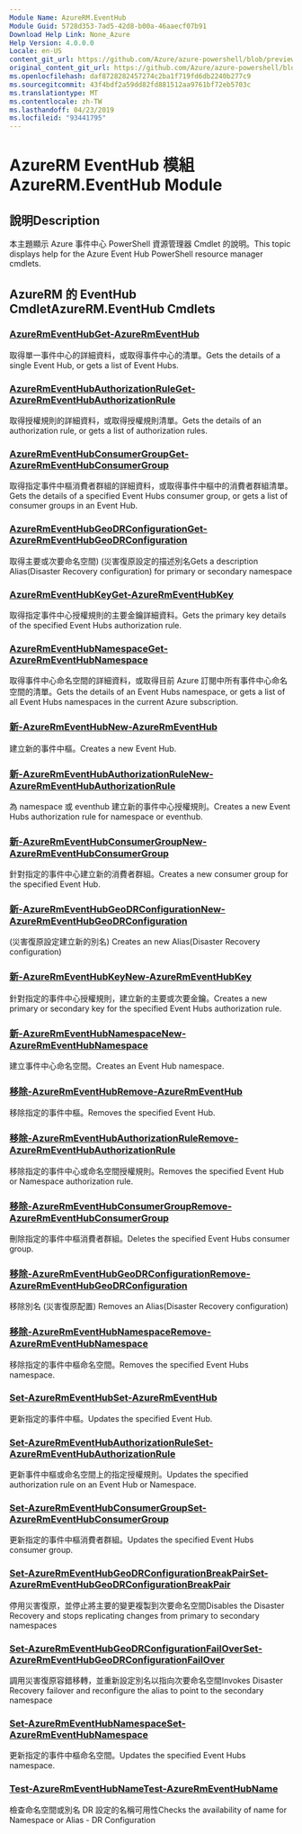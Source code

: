 ```yaml
---
Module Name: AzureRM.EventHub
Module Guid: 5728d353-7ad5-42d8-b00a-46aaecf07b91
Download Help Link: None_Azure
Help Version: 4.0.0.0
Locale: en-US
content_git_url: https://github.com/Azure/azure-powershell/blob/preview/src/ResourceManager/EventHub/Commands.EventHub/help/AzureRM.EventHub.md
original_content_git_url: https://github.com/Azure/azure-powershell/blob/preview/src/ResourceManager/EventHub/Commands.EventHub/help/AzureRM.EventHub.md
ms.openlocfilehash: daf8728282457274c2ba1f719fd6db2240b277c9
ms.sourcegitcommit: 43f4bdf2a59dd82fd881512aa9761bf72eb5703c
ms.translationtype: MT
ms.contentlocale: zh-TW
ms.lasthandoff: 04/23/2019
ms.locfileid: "93441795"
---
```

# <span data-ttu-id="8d167-101">AzureRM EventHub 模組</span><span class="sxs-lookup"><span data-stu-id="8d167-101">AzureRM.EventHub Module</span></span>
## <span data-ttu-id="8d167-102">說明</span><span class="sxs-lookup"><span data-stu-id="8d167-102">Description</span></span>
<span data-ttu-id="8d167-103">本主題顯示 Azure 事件中心 PowerShell 資源管理器 Cmdlet 的說明。</span><span class="sxs-lookup"><span data-stu-id="8d167-103">This topic displays help for the Azure Event Hub PowerShell resource manager cmdlets.</span></span>

## <span data-ttu-id="8d167-104">AzureRM 的 EventHub Cmdlet</span><span class="sxs-lookup"><span data-stu-id="8d167-104">AzureRM.EventHub Cmdlets</span></span>
### [<span data-ttu-id="8d167-105">AzureRmEventHub</span><span class="sxs-lookup"><span data-stu-id="8d167-105">Get-AzureRmEventHub</span></span>](Get-AzureRmEventHub.md)
<span data-ttu-id="8d167-106">取得單一事件中心的詳細資料，或取得事件中心的清單。</span><span class="sxs-lookup"><span data-stu-id="8d167-106">Gets the details of a single Event Hub, or gets a list of Event Hubs.</span></span>

### [<span data-ttu-id="8d167-107">AzureRmEventHubAuthorizationRule</span><span class="sxs-lookup"><span data-stu-id="8d167-107">Get-AzureRmEventHubAuthorizationRule</span></span>](Get-AzureRmEventHubAuthorizationRule.md)
<span data-ttu-id="8d167-108">取得授權規則的詳細資料，或取得授權規則清單。</span><span class="sxs-lookup"><span data-stu-id="8d167-108">Gets the details of an authorization rule, or gets a list of authorization rules.</span></span>

### [<span data-ttu-id="8d167-109">AzureRmEventHubConsumerGroup</span><span class="sxs-lookup"><span data-stu-id="8d167-109">Get-AzureRmEventHubConsumerGroup</span></span>](Get-AzureRmEventHubConsumerGroup.md)
<span data-ttu-id="8d167-110">取得指定事件中樞消費者群組的詳細資料，或取得事件中樞中的消費者群組清單。</span><span class="sxs-lookup"><span data-stu-id="8d167-110">Gets the details of a specified Event Hubs consumer group, or gets a list of consumer groups in an Event Hub.</span></span>

### [<span data-ttu-id="8d167-111">AzureRmEventHubGeoDRConfiguration</span><span class="sxs-lookup"><span data-stu-id="8d167-111">Get-AzureRmEventHubGeoDRConfiguration</span></span>](Get-AzureRmEventHubGeoDRConfiguration.md)
<span data-ttu-id="8d167-112">取得主要或次要命名空間)  (災害復原設定的描述別名</span><span class="sxs-lookup"><span data-stu-id="8d167-112">Gets a description Alias(Disaster Recovery configuration) for primary or secondary namespace</span></span>

### [<span data-ttu-id="8d167-113">AzureRmEventHubKey</span><span class="sxs-lookup"><span data-stu-id="8d167-113">Get-AzureRmEventHubKey</span></span>](Get-AzureRmEventHubKey.md)
<span data-ttu-id="8d167-114">取得指定事件中心授權規則的主要金鑰詳細資料。</span><span class="sxs-lookup"><span data-stu-id="8d167-114">Gets the primary key details of the specified Event Hubs authorization rule.</span></span>

### [<span data-ttu-id="8d167-115">AzureRmEventHubNamespace</span><span class="sxs-lookup"><span data-stu-id="8d167-115">Get-AzureRmEventHubNamespace</span></span>](Get-AzureRmEventHubNamespace.md)
<span data-ttu-id="8d167-116">取得事件中心命名空間的詳細資料，或取得目前 Azure 訂閱中所有事件中心命名空間的清單。</span><span class="sxs-lookup"><span data-stu-id="8d167-116">Gets the details of an Event Hubs namespace, or gets a list of all Event Hubs namespaces in the current Azure subscription.</span></span>

### [<span data-ttu-id="8d167-117">新-AzureRmEventHub</span><span class="sxs-lookup"><span data-stu-id="8d167-117">New-AzureRmEventHub</span></span>](New-AzureRmEventHub.md)
<span data-ttu-id="8d167-118">建立新的事件中樞。</span><span class="sxs-lookup"><span data-stu-id="8d167-118">Creates a new Event Hub.</span></span>

### [<span data-ttu-id="8d167-119">新-AzureRmEventHubAuthorizationRule</span><span class="sxs-lookup"><span data-stu-id="8d167-119">New-AzureRmEventHubAuthorizationRule</span></span>](New-AzureRmEventHubAuthorizationRule.md)
<span data-ttu-id="8d167-120">為 namespace 或 eventhub 建立新的事件中心授權規則。</span><span class="sxs-lookup"><span data-stu-id="8d167-120">Creates a new Event Hubs authorization rule for namespace or eventhub.</span></span>

### [<span data-ttu-id="8d167-121">新-AzureRmEventHubConsumerGroup</span><span class="sxs-lookup"><span data-stu-id="8d167-121">New-AzureRmEventHubConsumerGroup</span></span>](New-AzureRmEventHubConsumerGroup.md)
<span data-ttu-id="8d167-122">針對指定的事件中心建立新的消費者群組。</span><span class="sxs-lookup"><span data-stu-id="8d167-122">Creates a new consumer group for the specified Event Hub.</span></span>

### [<span data-ttu-id="8d167-123">新-AzureRmEventHubGeoDRConfiguration</span><span class="sxs-lookup"><span data-stu-id="8d167-123">New-AzureRmEventHubGeoDRConfiguration</span></span>](New-AzureRmEventHubGeoDRConfiguration.md)
<span data-ttu-id="8d167-124"> (災害復原設定建立新的別名) </span><span class="sxs-lookup"><span data-stu-id="8d167-124">Creates an new Alias(Disaster Recovery configuration)</span></span>

### [<span data-ttu-id="8d167-125">新-AzureRmEventHubKey</span><span class="sxs-lookup"><span data-stu-id="8d167-125">New-AzureRmEventHubKey</span></span>](New-AzureRmEventHubKey.md)
<span data-ttu-id="8d167-126">針對指定的事件中心授權規則，建立新的主要或次要金鑰。</span><span class="sxs-lookup"><span data-stu-id="8d167-126">Creates a new primary or secondary key for the specified Event Hubs authorization rule.</span></span>

### [<span data-ttu-id="8d167-127">新-AzureRmEventHubNamespace</span><span class="sxs-lookup"><span data-stu-id="8d167-127">New-AzureRmEventHubNamespace</span></span>](New-AzureRmEventHubNamespace.md)
<span data-ttu-id="8d167-128">建立事件中心命名空間。</span><span class="sxs-lookup"><span data-stu-id="8d167-128">Creates an Event Hub namespace.</span></span>

### [<span data-ttu-id="8d167-129">移除-AzureRmEventHub</span><span class="sxs-lookup"><span data-stu-id="8d167-129">Remove-AzureRmEventHub</span></span>](Remove-AzureRmEventHub.md)
<span data-ttu-id="8d167-130">移除指定的事件中樞。</span><span class="sxs-lookup"><span data-stu-id="8d167-130">Removes the specified Event Hub.</span></span>

### [<span data-ttu-id="8d167-131">移除-AzureRmEventHubAuthorizationRule</span><span class="sxs-lookup"><span data-stu-id="8d167-131">Remove-AzureRmEventHubAuthorizationRule</span></span>](Remove-AzureRmEventHubAuthorizationRule.md)
<span data-ttu-id="8d167-132">移除指定的事件中心或命名空間授權規則。</span><span class="sxs-lookup"><span data-stu-id="8d167-132">Removes the specified Event Hub or Namespace authorization rule.</span></span>

### [<span data-ttu-id="8d167-133">移除-AzureRmEventHubConsumerGroup</span><span class="sxs-lookup"><span data-stu-id="8d167-133">Remove-AzureRmEventHubConsumerGroup</span></span>](Remove-AzureRmEventHubConsumerGroup.md)
<span data-ttu-id="8d167-134">刪除指定的事件中樞消費者群組。</span><span class="sxs-lookup"><span data-stu-id="8d167-134">Deletes the specified Event Hubs consumer group.</span></span>

### [<span data-ttu-id="8d167-135">移除-AzureRmEventHubGeoDRConfiguration</span><span class="sxs-lookup"><span data-stu-id="8d167-135">Remove-AzureRmEventHubGeoDRConfiguration</span></span>](Remove-AzureRmEventHubGeoDRConfiguration.md)
<span data-ttu-id="8d167-136">移除別名 (災害復原配置) </span><span class="sxs-lookup"><span data-stu-id="8d167-136">Removes an Alias(Disaster Recovery configuration)</span></span>

### [<span data-ttu-id="8d167-137">移除-AzureRmEventHubNamespace</span><span class="sxs-lookup"><span data-stu-id="8d167-137">Remove-AzureRmEventHubNamespace</span></span>](Remove-AzureRmEventHubNamespace.md)
<span data-ttu-id="8d167-138">移除指定的事件中樞命名空間。</span><span class="sxs-lookup"><span data-stu-id="8d167-138">Removes the specified Event Hubs namespace.</span></span>

### [<span data-ttu-id="8d167-139">Set-AzureRmEventHub</span><span class="sxs-lookup"><span data-stu-id="8d167-139">Set-AzureRmEventHub</span></span>](Set-AzureRmEventHub.md)
<span data-ttu-id="8d167-140">更新指定的事件中樞。</span><span class="sxs-lookup"><span data-stu-id="8d167-140">Updates the specified Event Hub.</span></span>

### [<span data-ttu-id="8d167-141">Set-AzureRmEventHubAuthorizationRule</span><span class="sxs-lookup"><span data-stu-id="8d167-141">Set-AzureRmEventHubAuthorizationRule</span></span>](Set-AzureRmEventHubAuthorizationRule.md)
<span data-ttu-id="8d167-142">更新事件中樞或命名空間上的指定授權規則。</span><span class="sxs-lookup"><span data-stu-id="8d167-142">Updates the specified authorization rule on an Event Hub or Namespace.</span></span>

### [<span data-ttu-id="8d167-143">Set-AzureRmEventHubConsumerGroup</span><span class="sxs-lookup"><span data-stu-id="8d167-143">Set-AzureRmEventHubConsumerGroup</span></span>](Set-AzureRmEventHubConsumerGroup.md)
<span data-ttu-id="8d167-144">更新指定的事件中樞消費者群組。</span><span class="sxs-lookup"><span data-stu-id="8d167-144">Updates the specified Event Hubs consumer group.</span></span>

### [<span data-ttu-id="8d167-145">Set-AzureRmEventHubGeoDRConfigurationBreakPair</span><span class="sxs-lookup"><span data-stu-id="8d167-145">Set-AzureRmEventHubGeoDRConfigurationBreakPair</span></span>](Set-AzureRmEventHubGeoDRConfigurationBreakPair.md)
<span data-ttu-id="8d167-146">停用災害復原，並停止將主要的變更複製到次要命名空間</span><span class="sxs-lookup"><span data-stu-id="8d167-146">Disables the Disaster Recovery and stops replicating changes from primary to secondary namespaces</span></span>

### [<span data-ttu-id="8d167-147">Set-AzureRmEventHubGeoDRConfigurationFailOver</span><span class="sxs-lookup"><span data-stu-id="8d167-147">Set-AzureRmEventHubGeoDRConfigurationFailOver</span></span>](Set-AzureRmEventHubGeoDRConfigurationFailOver.md)
<span data-ttu-id="8d167-148">調用災害復原容錯移轉，並重新設定別名以指向次要命名空間</span><span class="sxs-lookup"><span data-stu-id="8d167-148">Invokes Disaster Recovery failover and reconfigure the alias to point to the secondary namespace</span></span>

### [<span data-ttu-id="8d167-149">Set-AzureRmEventHubNamespace</span><span class="sxs-lookup"><span data-stu-id="8d167-149">Set-AzureRmEventHubNamespace</span></span>](Set-AzureRmEventHubNamespace.md)
<span data-ttu-id="8d167-150">更新指定的事件中樞命名空間。</span><span class="sxs-lookup"><span data-stu-id="8d167-150">Updates the specified Event Hubs namespace.</span></span>

### [<span data-ttu-id="8d167-151">Test-AzureRmEventHubName</span><span class="sxs-lookup"><span data-stu-id="8d167-151">Test-AzureRmEventHubName</span></span>](Test-AzureRmEventHubName.md)
<span data-ttu-id="8d167-152">檢查命名空間或別名 DR 設定的名稱可用性</span><span class="sxs-lookup"><span data-stu-id="8d167-152">Checks the availability of name for Namespace or Alias - DR Configuration</span></span>
